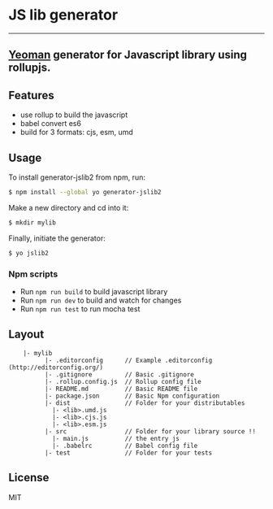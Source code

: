 # JS lib generator

---
[Yeoman](http://yeoman.io) generator for Javascript library using rollupjs.
---
## Features

* use rollup to build the javascript
* babel convert es6
* build for 3 formats: cjs, esm, umd

## Usage

To install generator-jslib2 from npm, run:

```bash
$ npm install --global yo generator-jslib2
```

Make a new directory and cd into it:
```bash
$ mkdir mylib
```

Finally, initiate the generator:

```bash
$ yo jslib2
```

### Npm scripts
- Run `npm run build` to build javascript library
- Run `npm run dev` to build and watch for changes
- Run `npm run test` to run mocha test 

## Layout
```
	|- mylib
          |- .editorconfig      // Example .editorconfig (http://editorconfig.org/)
          |- .gitignore         // Basic .gitignore
          |- .rollup.config.js  // Rollup config file
          |- README.md          // Basic README file
          |- package.json       // Basic Npm configuration
          |- dist               // Folder for your distributables
            |- <lib>.umd.js
            |- <lib>.cjs.js
            |- <lib>.esm.js
          |- src                // Folder for your library source !!
            |- main.js          // the entry js
            |- .babelrc         // Babel config file
          |- test               // Folder for your tests
```

## License
MIT
